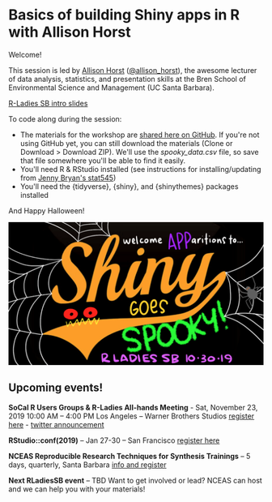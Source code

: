 # Basics of building Shiny apps in R with Allison Horst

Welcome!

This session is led by [Allison Horst](https://allisonhorst.github.io) ([@allison_horst](https://twitter.com/allison_horst)), the awesome lecturer of data analysis, statistics, and presentation skills at the Bren School of Environmental Science and Management (UC Santa Barbara). 

[R-Ladies SB intro slides](https://docs.google.com/presentation/d/18eWOBIff-WPrhYQIZyqNAiOXjcU24z_FEb61a0DQ8cE/edit?usp=sharing)

To code along during the session:

- The materials for the workshop are [shared here on GitHub](https://github.com/allisonhorst/shiny-basics-sb-r-ladies). If you're not using GitHub yet, you can still download the materials (Clone or Download > Download ZIP). We'll use the *spooky_data.csv* file, so save that file somewhere you'll be able to find it easily.
- You'll need R & RStudio installed (see instructions for installing/updating from [Jenny Bryan's stat545](https://stat545.com/install.html))
- You'll need the {tidyverse}, {shiny}, and {shinythemes} packages installed

And Happy Halloween!

![](horst-shiny-goes-spooky.png)


## Upcoming events!


**SoCal R Users Groups & R-Ladies All-hands Meeting** - Sat, November 23, 2019 10:00 AM – 4:00 PM Los Angeles – Warner Brothers Studios 
[register here](https://www.eventbrite.com/e/socal-all-hands-user-meeting-tickets-76817937519) - [twitter announcement](https://twitter.com/la_Rusers/status/1187407820213379074)  

**RStudio::conf(2019)** – Jan 27-30 – San Francisco
[register here](https://rstudio.com/conference/)

**NCEAS Reproducible Research Techniques for Synthesis Trainings**  – 5 days, quarterly, Santa Barbara
[info and register](https://www.nceas.ucsb.edu/learning-hub/short-course)

**Next RLadiesSB event** – TBD
Want to get involved or lead? NCEAS can host and we can help you with your materials!

